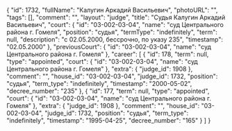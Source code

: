 {
    "id": 1732,
    "fullName": "Калугин Аркадий Васильевич",
    "photoURL": "",
    "tags": [],
    "comment": "",
    "layout": "judge",
    "title": "Судья Калугин Аркадий Васильевич",
    "court": {
        "id": "03-002-03-04",
        "name": "суд Центрального района г. Гомеля",
        "position": "судья",
        "termType": "indefinitely",
        "term": null,
        "description": "c 02.05.2000, бессрочно, по указу 235",
        "timestamp": "02.05.2000"
    },
    "previousCourt": {
        "id": "03-002-03-04",
        "name": "суд Центрального района г. Гомеля"
    },
    "career": [
        {
            "id": 178,
            "term": null,
            "type": "appointed",
            "court": {
                "id": "03-002-03-04",
                "name": "суд Центрального района г. Гомеля"
            },
            "extra": {
                "judge_id": 1908
            },
            "comment": "",
            "house_id": "03-002-03-04",
            "judge_id": 1732,
            "position": "судья",
            "term_type": "indefinitely",
            "timestamp": "2000-05-02",
            "decree_number": "235"
        },
        {
            "id": 177,
            "term": null,
            "type": "appointed",
            "court": {
                "id": "03-002-03-04",
                "name": "суд Центрального района г. Гомеля"
            },
            "extra": {
                "judge_id": 1908
            },
            "comment": "",
            "house_id": "03-002-03-04",
            "judge_id": 1732,
            "position": "судья",
            "term_type": "indefinitely",
            "timestamp": "1995-04-25",
            "decree_number": "165"
        }
    ]
}